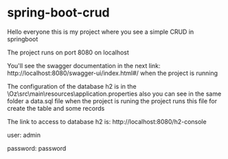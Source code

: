 # spring-boot-crud

Hello everyone this is my project where you see a simple CRUD in springboot

The project runs on port 8080 on localhost

You'll see the swagger documentation in the next link: http://localhost:8080/swagger-ui/index.html#/ when the project is running

The configuration of the database h2 is in the \Oz\src\main\resources\application.properties also you can see in the same folder a data.sql file when the project is runing the project runs this file for create the table and some records

The link to access to database h2 is: http://localhost:8080/h2-console

user: admin

password: password
